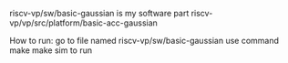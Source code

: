 riscv-vp/sw/basic-gaussian is my software part
riscv-vp/vp/src/platform/basic-acc-gaussian

How to run:
go to file named riscv-vp/sw/basic-gaussian
use command make make sim to run

